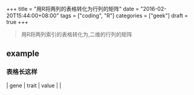 +++
title = "用R将两列的表格转化为行列的矩阵"
date = "2016-02-20T15:44:00+08:00"
tags = ["coding", "R"]
categories = ["geek"]
draft = true
+++


> 用R将两列索引的表格转化为,二维的行列的矩阵

## example

### 表格长这样
| gene    | trait     | value    |
|
